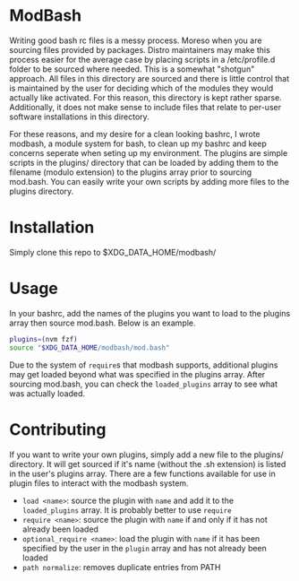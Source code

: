 # ModBash

Writing good bash rc files is a messy process. Moreso when you are sourcing files provided by packages. Distro maintainers may make this process easier for the average case by placing scripts in a /etc/profile.d folder to be sourced where needed. This is a somewhat "shotgun" approach. All files in this directory are sourced and there is little control that is maintained by the user for deciding which of the modules they would actually like activated. For this reason, this directory is kept rather sparse. Additionally, it does not make sense to include files that relate to per-user software installations in this directory.

For these reasons, and my desire for a clean looking bashrc, I wrote modbash, a module system for bash, to clean up my bashrc and keep concerns seperate when seting up my environment. The plugins are simple scripts in the plugins/ directory that can be loaded by adding them to the filename (modulo extension) to the plugins array prior to sourcing mod.bash. You can easily write your own scripts by adding more files to the plugins directory.

# Installation

Simply clone this repo to $XDG_DATA_HOME/modbash/

# Usage

In your bashrc, add the names of the plugins you want to load to the plugins array then source mod.bash. Below is an example.

```bash
plugins=(nvm fzf)
source "$XDG_DATA_HOME/modbash/mod.bash"
```

Due to the system of `require`s that modbash supports, additional plugins may get loaded beyond what was specified in the plugins array. After sourcing mod.bash, you can check the `loaded_plugins` array to see what was actually loaded.

# Contributing

If you want to write your own plugins, simply add a new file to the plugins/ directory. It will get sourced if it's name (without the .sh extension) is listed in the user's plugins array. There are a few functions available for use in plugin files to interact with the modbash system.

- `load <name>`: source the plugin with `name` and add it to the `loaded_plugins` array. It is probably better to use `require`
- `require <name>`: source the plugin with `name` if and only if it has not already been loaded
- `optional_require <name>`: load the plugin with `name` if it has been specified by the user in the `plugin` array and has not already been loaded
- `path normalize`: removes duplicate entries from PATH
